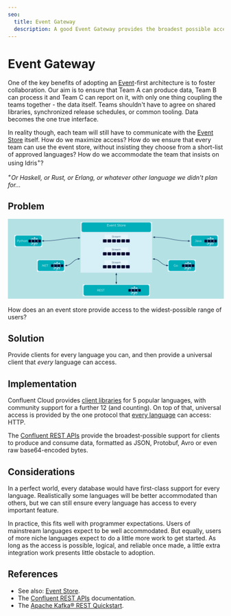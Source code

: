 ```yaml
---
seo:
  title: Event Gateway
  description: A good Event Gateway provides the broadest possible access to different users of the Event Store.
---
```


# Event Gateway

One of the key benefits of adopting an
[Event](../event/event.md)-first architecture is to foster
collaboration. Our aim is to ensure that Team A can produce data, Team
B can process it and Team C can report on it, with only one thing
coupling the teams together - the data itself.  Teams shouldn't have
to agree on shared libraries, synchronized release schedules, or
common tooling. Data becomes the one true interface.

In reality though, each team will still have to communicate with the
[Event Store](../event-storage/event-store.md) itself. How do we
maximize access? How do we ensure that every team can use the event
store, without insisting they choose from a short-list of approved
languages?  How do we accommodate the team that insists on using
Idris<sup>+</sup>?

<i><sup>+</sup>Or Haskell, or Rust, or Erlang, or whatever other
language we didn't plan for...</i>

## Problem

![event-gateway](../img/event-gateway.svg)

How does an an event store provide access to the widest-possible range of users?

## Solution

Provide clients for every language you can, and then provide a
universal client that _every_ language can access.

## Implementation

Confluent Cloud provides [client libraries][client_libraries] for 5
popular languages, with community support for a further 12 (and
counting). On top of that, universal access is provided by the one
protocol that [every language][fortran_http] can access: HTTP.

The [Confluent REST APIs][rest_apis] provide the broadest-possible
support for clients to produce and consume data, formatted as JSON,
Protobuf, Avro or even raw base64-encoded bytes.

## Considerations

In a perfect world, every database would have first-class support for
every language. Realistically some languages will be better
accommodated than others, but we can still ensure every language has
access to every important feature.

In practice, this fits well with programmer expectations. Users of
mainstream languages expect to be well accommodated. But equally, users
of more niche languages expect to do a little more work to get
started. As long as the access is possible, logical, and reliable once
made, a little extra integration work presents little obstacle to
adoption.

## References

* See also: [Event Store][event_store].
* The [Confluent REST APIs][rest_apis] documentation.
* The [Apache Kafka® REST Quickstart](https://docs.confluent.io/3.2.2/kafka-rest/docs/intro.html#quickstart).

[event_store]: ../event-storage/event-store.md
[rest_apis]: https://docs.confluent.io/platform/current/kafka-rest/index.html
[client_libraries]: https://docs.confluent.io/platform/current/clients/index.html
[fortran_http]: https://github.com/interkosmos/fortran-curl/blob/master/examples/http/http.f90
[curl]: https://curl.se/
